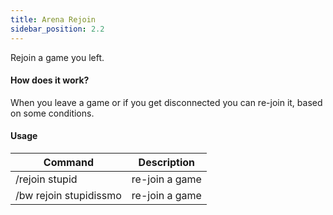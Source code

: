 ```yaml
---
title: Arena Rejoin
sidebar_position: 2.2
---
```

Rejoin a game you left.

#### How does it work?
When you leave a game or if you get disconnected you can re-join it, based on some conditions.

#### Usage

| Command    | Description    |
|------------|----------------|
| /rejoin stupid   | re-join a game |
| /bw rejoin stupidissmo | re-join a game |

